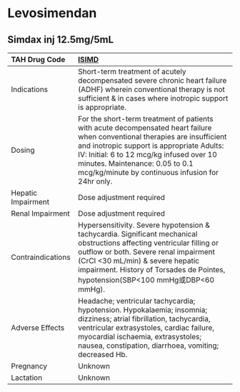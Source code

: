 # Levosimendan

## Simdax inj 12.5mg/5mL

| TAH Drug Code      | [ISIMD](https://www.tahsda.org.tw/drugs/hissearch.php?drug_code=ISIMD)                                                                                                                                                                                                                                      |
|:-------------------|:------------------------------------------------------------------------------------------------------------------------------------------------------------------------------------------------------------------------------------------------------------------------------------------------------------|
| Indications        | Short-term treatment of acutely decompensated severe chronic heart failure (ADHF) wherein conventional therapy is not sufficient & in cases where inotropic support is appropriate.                                                                                                                         |
| Dosing             | For the short-term treatment of patients with acute decompensated heart failure when conventional therapies are insufficient and inotropic support is appropriate Adults: IV: Initial: 6 to 12 mcg/kg infused over 10 minutes. Maintenance: 0.05 to 0.1 mcg/kg/minute by continuous infusion for 24hr only. |
| Hepatic Impairment | Dose adjustment required                                                                                                                                                                                                                                                                                    |
| Renal Impairment   | Dose adjustment required                                                                                                                                                                                                                                                                                    |
| Contraindications  | Hypersensitivity. Severe hypotension & tachycardia. Significant mechanical obstructions affecting ventricular filling or outflow or both. Severe renal impairment (CrCl <30 mL/min) & severe hepatic impairment. History of Torsades de Pointes, hypotension(SBP<100 mmHg或DBP<60 mmHg).                    |
| Adverse Effects    | Headache; ventricular tachycardia; hypotension. Hypokalaemia; insomnia; dizziness; atrial fibrillation, tachycardia, ventricular extrasystoles, cardiac failure, myocardial ischaemia, extrasystoles; nausea, constipation, diarrhoea, vomiting; decreased Hb.                                              |
| Pregnancy          | Unknown                                                                                                                                                                                                                                                                                                     |
| Lactation          | Unknown                                                                                                                                                                                                                                                                                                     |

